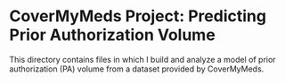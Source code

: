 # CoverMyMeds Project: Predicting Prior Authorization Volume

This directory contains files in which I build and analyze a model of prior authorization (PA) volume from a dataset provided by CoverMyMeds.
